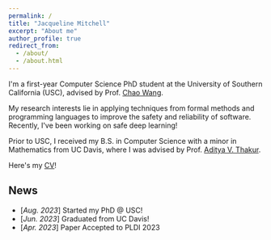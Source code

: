 ```yaml
---
permalink: /
title: "Jacqueline Mitchell"
excerpt: "About me"
author_profile: true
redirect_from: 
  - /about/
  - /about.html
---
```


I'm a first-year Computer Science PhD student at the University of Southern California (USC), advised by Prof. [Chao Wang](https://sites.usc.edu/chaowang/).

My research interests lie in applying techniques from formal methods and programming languages to improve the safety and reliability of software.  Recently, I've been working on safe deep learning!

Prior to USC, I received my B.S. in Computer Science with a minor in Mathematics from UC Davis, where I was advised by Prof. [Aditya V. Thakur](https://thakur.cs.ucdavis.edu/).

Here's my [CV](https://drive.google.com/file/d/1fZiZr_js2oZLdDaQCyerNOg9kHUoYJ_-/view?usp=sharing)!

News
----
- [*Aug. 2023*] Started my PhD @ USC!
- [*Jun. 2023*] Graduated from UC Davis!
- [*Apr. 2023*] Paper Accepted to PLDI 2023